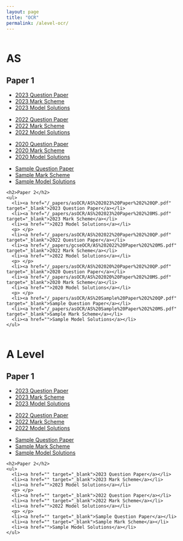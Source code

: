 ```yaml
---
layout: page
title: "OCR"
permalink: /alevel-ocr/
---
```


<div class="two-columns">
  <div class="column">
    <h1>AS</h1>
    <h2>Paper 1</h2>
    <ul>
      <li><a href="/_papers/asOCR/AS%202023%20Paper%201%20QP.pdf" target="_blank">2023 Question Paper</a></li>
      <li><a href="/_papers/asOCR/AS%202023%20Paper%201%20MS.pdf" target="_blank">2023 Mark Scheme</a></li>
      <li><a href="">2023 Model Solutions</a></li>
      <p> </p>
      <li><a href="/_papers/asOCR/AS%202022%20Paper%201%20QP.pdf" target="_blank">2022 Question Paper</a></li>
      <li><a href="/_papers/gcseOCR/AS%202022%20Paper%201%20MS.pdf" target="_blank">2022 Mark Scheme</a></li>
      <li><a href="">2022 Model Solutions</a></li>
      <p> </p>
      <li><a href="/_papers/asOCR/AS%202020%20Paper%201%20QP.pdf" target="_blank">2020 Question Paper</a></li>
      <li><a href="/_papers/asOCR/AS%202020%20Paper%201%20MS.pdf" target="_blank">2020 Mark Scheme</a></li>
      <li><a href="">2020 Model Solutions</a></li>
      <p> </p>
      <li><a href="/_papers/asOCR/AS%20Sample%20Paper%201%20QP.pdf" target="_blank">Sample Question Paper</a></li>
      <li><a href="/_papers/asOCR/AS%20Sample%20Paper%201%20MS.pdf" target="_blank">Sample Mark Scheme</a></li>
      <li><a href="">Sample Model Solutions</a></li>
    </ul>
    
    <h2>Paper 2</h2>
    <ul>
      <li><a href="/_papers/asOCR/AS%202023%20Paper%202%20QP.pdf" target="_blank">2023 Question Paper</a></li>
      <li><a href="/_papers/asOCR/AS%202023%20Paper%202%20MS.pdf" target="_blank">2023 Mark Scheme</a></li>
      <li><a href="">2023 Model Solutions</a></li>
      <p> </p>
      <li><a href="/_papers/asOCR/AS%202022%20Paper%202%20QP.pdf" target="_blank">2022 Question Paper</a></li>
      <li><a href="/_papers/gcseOCR/AS%202022%20Paper%202%20MS.pdf" target="_blank">2022 Mark Scheme</a></li>
      <li><a href="">2022 Model Solutions</a></li>
      <p> </p>
      <li><a href="/_papers/asOCR/AS%202020%20Paper%202%20QP.pdf" target="_blank">2020 Question Paper</a></li>
      <li><a href="/_papers/asOCR/AS%202020%20Paper%202%20MS.pdf" target="_blank">2020 Mark Scheme</a></li>
      <li><a href="">2020 Model Solutions</a></li>
      <p> </p>
      <li><a href="/_papers/asOCR/AS%20Sample%20Paper%202%20QP.pdf" target="_blank">Sample Question Paper</a></li>
      <li><a href="/_papers/asOCR/AS%20Sample%20Paper%202%20MS.pdf" target="_blank">Sample Mark Scheme</a></li>
      <li><a href="">Sample Model Solutions</a></li>
    </ul>
  </div>

  
  <div class="column">
    <h1>A Level</h1>
    <h2>Paper 1</h2>
    <ul>
      <li><a href="" target="_blank">2023 Question Paper</a></li>
      <li><a href="" target="_blank">2023 Mark Scheme</a></li>
      <li><a href="">2023 Model Solutions</a></li>
      <p> </p>
      <li><a href="" target="_blank">2022 Question Paper</a></li>
      <li><a href="" target="_blank">2022 Mark Scheme</a></li>
      <li><a href="">2022 Model Solutions</a></li>
      <p> </p>
      <li><a href="" target="_blank">Sample Question Paper</a></li>
      <li><a href="" target="_blank">Sample Mark Scheme</a></li>
      <li><a href="">Sample Model Solutions</a></li>
    </ul>
    
    <h2>Paper 2</h2>
    <ul>
      <li><a href="" target="_blank">2023 Question Paper</a></li>
      <li><a href="" target="_blank">2023 Mark Scheme</a></li>
      <li><a href="">2023 Model Solutions</a></li>
      <p> </p>
      <li><a href="" target="_blank">2022 Question Paper</a></li>
      <li><a href="" target="_blank">2022 Mark Scheme</a></li>
      <li><a href="">2022 Model Solutions</a></li>
      <p> </p>
      <li><a href="" target="_blank">Sample Question Paper</a></li>
      <li><a href="" target="_blank">Sample Mark Scheme</a></li>
      <li><a href="">Sample Model Solutions</a></li>
    </ul>
  </div>
</div>
